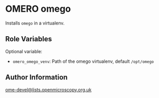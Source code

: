 OMERO omego
===========

Installs `omego` in a virtualenv.


Role Variables
--------------

Optional variable:

- `omero_omego_venv`: Path of the omego virtualenv, default `/opt/omego`


Author Information
------------------

ome-devel@lists.openmicroscopy.org.uk
